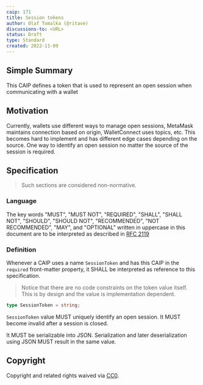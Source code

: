 ```yaml
---
caip: 171
title: Session tokens
author: Olaf Tomalka (@ritave)
discussions-to: <URL>
status: Draft
type: Standard
created: 2022-11-09
---
```


## Simple Summary

This CAIP defines a token that is used to represent an open session when communicating with a wallet

## Motivation

Currently, wallets use different ways to manage open sessions, MetaMask maintains connection based on origin, WalletConnect uses topics, etc. This becomes hard to implement and has different edge cases depending on the source. One way to identify an open session no matter the source of the session is required.

## Specification

> Such sections are considered non-normative.

### Language

The key words "MUST", "MUST NOT", "REQUIRED", "SHALL", "SHALL NOT",
"SHOULD", "SHOULD NOT", "RECOMMENDED", "NOT RECOMMENDED", "MAY", and
"OPTIONAL" written in uppercase in this document are to be interpreted as described in [RFC 2119](https://www.ietf.org/rfc/rfc2119.txt)

### Definition

Whenever a CAIP uses a name `SessionToken` and has this CAIP in the `required` front-matter property, it SHALL be interpreted as reference to this specification.

> Notice that there are no code constraints on the token value itself. This is by design and the value is implementation dependent.

```typescript
type SessionToken = string;
```

`SessionToken` value MUST uniquely identify an open session. It MUST become invalid after a session is closed.

It MUST be serializable into JSON. Serialization and later deserialization using JSON MUST result in the same value.

## Copyright

Copyright and related rights waived via [CC0](https://creativecommons.org/publicdomain/zero/1.0/).
